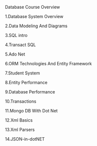 Database Course Overview

1.Database System Overview

2.Data Modeling And Diagrams

3.SQL intro

4.Transact SQL

5.Ado Net

6.ORM Technologies And Entity Framework

7.Student System

8.Entity Performance

9.Database Performance

10.Transactions

11.Mongo DB With Dot Net

12.Xml Basics

13.Xml Parsers

14.JSON-in-dotNET
